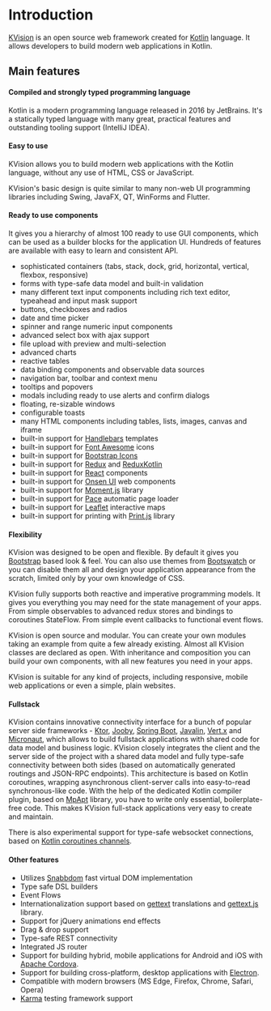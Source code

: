 # Introduction

[KVision](https://kvision.io) is an open source web framework created for [Kotlin](https://kotlinlang.org) language. It allows developers to build modern web applications in Kotlin.

## Main features

#### Compiled and strongly typed programming language

Kotlin is a modern programming language released in 2016 by JetBrains. It's a statically typed language with many great, practical features and outstanding tooling support (IntelliJ IDEA).

#### Easy to use

KVision allows you to build modern web applications with the Kotlin language, without any use of HTML, CSS or JavaScript.

KVision's basic design is quite similar to many non-web UI programming libraries including Swing, JavaFX, QT, WinForms and Flutter.

#### **Ready to use components**

It gives you a hierarchy of almost 100 ready to use GUI components, which can be used as a builder blocks for the application UI. Hundreds of features are available with easy to learn and consistent API.

* sophisticated containers (tabs, stack, dock, grid, horizontal, vertical, flexbox, responsive)
* forms with type-safe data model and built-in validation
* many different text input components including rich text editor, typeahead and input mask support
* buttons, checkboxes and radios
* date and time picker
* spinner and range numeric input components
* advanced select box with ajax support
* file upload with preview and multi-selection
* advanced charts
* reactive tables
* data binding components and observable data sources
* navigation bar, toolbar and context menu
* tooltips and popovers
* modals including ready to use alerts and confirm dialogs
* floating, re-sizable windows
* configurable toasts
* many HTML components including tables, lists, images, canvas and iframe
* built-in support for [Handlebars](http://handlebarsjs.com) templates
* built-in support for [Font Awesome](https://fontawesome.com) icons
* built-in support for [Bootstrap Icons](https://icons.getbootstrap.com)
* built-in support for [Redux](https://redux.js.org) and [ReduxKotlin](https://reduxkotlin.org)
* built-in support for [React](https://reactjs.org) components
* built-in support for [Onsen UI](https://onsen.io) web components
* built-in support for [Moment.js](https://momentjs.com) library
* built-in support for [Pace](https://codebyzach.github.io/pace/) automatic page loader
* built-in support for [Leaflet](https://leafletjs.com) interactive maps
* built-in support for printing with [Print.js](https://printjs.crabbly.com) library

#### Flexibility

KVision was designed to be open and flexible. By default it gives you [Bootstrap](https://getbootstrap.com) based look & feel. You can also use themes from [Bootswatch](https://bootswatch.com) or you can disable them all and design your application appearance from the scratch, limited only by your own knowledge of CSS.

KVision fully supports both reactive and imperative programming models. It gives you everything you may need for the state management of your apps. From simple observables to advanced redux stores and bindings to coroutines StateFlow. From simple event callbacks to functional event flows.

KVision is open source and modular. You can create your own modules taking an example from quite a few already existing. Almost all KVision classes are declared as open. With inheritance and composition you can build your own components, with all new features you need in your apps.

KVision is suitable for any kind of projects, including responsive, mobile web applications or even a simple, plain websites.

#### **Fullstack**

KVision contains innovative connectivity interface for a bunch of popular server side frameworks - [Ktor](https://ktor.io), [Jooby](https://jooby.io), [Spring Boot](https://spring.io/projects/spring-boot), [Javalin](https://javalin.io), [Vert.x](https://vertx.io) and [Micronaut](https://micronaut.io), which allows to build fullstack applications with shared code for data model and business logic. KVision closely integrates the client and the server side of the project with a shared data model and fully type-safe connectivity between both sides (based on automatically generated routings and JSON-RPC endpoints). This architecture is based on Kotlin coroutines, wrapping asynchronous client-server calls into easy-to-read synchronous-like code. With the help of the dedicated Kotlin compiler plugin, based on [MpApt](https://github.com/Foso/MpApt/) library, you have to write only essential, boilerplate-free code. This makes KVision full-stack applications very easy to create and maintain.

There is also experimental support for type-safe websocket connections, based on [Kotlin coroutines channels](https://kotlinlang.org/docs/reference/coroutines/channels.html).

#### Other features

* Utilizes [Snabbdom](https://github.com/snabbdom/snabbdom) fast virtual DOM implementation
* Type safe DSL builders
* Event Flows
* Internationalization support based on [gettext](https://www.gnu.org/software/gettext/) translations and [gettext.js](https://github.com/guillaumepotier/gettext.js) library.
* Support for jQuery animations end effects
* Drag & drop support
* Type-safe REST connectivity
* Integrated JS router
* Support for building hybrid, mobile applications for Android and iOS with [Apache Cordova](https://cordova.apache.org).
* Support for building cross-platform, desktop applications with [Electron](https://electronjs.org).
* Compatible with modern browsers (MS Edge, Firefox, Chrome, Safari, Opera)
* [Karma](https://karma-runner.github.io) testing framework support

